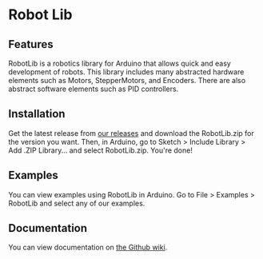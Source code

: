 # Robot Lib

## Features

RobotLib is a robotics library for Arduino that allows quick and easy development of robots. This library includes many abstracted hardware elements such as Motors, StepperMotors, and Encoders. There are also abstract software elements such as PID controllers.

## Installation

Get the latest release from [our releases](https://github.com/Sooner-Competitive-Robotics/RobotLib/releases) and download the RobotLib.zip for the version you want. Then, in Arduino, go to Sketch > Include Library > Add .ZIP Library...  and select RobotLib.zip. You're done!

## Examples

You can view examples using RobotLib in Arduino. Go to File > Examples > RobotLib and select any of our examples.

## Documentation

You can view documentation on [the Github wiki](https://github.com/Sooner-Competitive-Robotics/RobotLib/wiki).